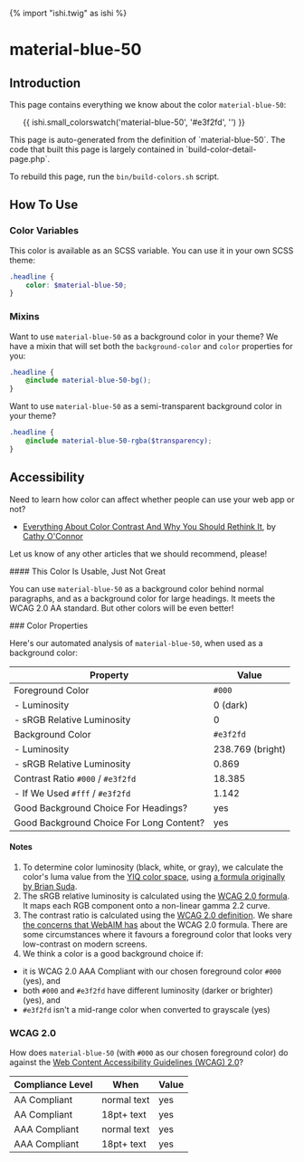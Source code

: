 {% import "ishi.twig" as ishi %}
# material-blue-50

## Introduction

This page contains everything we know about the color `material-blue-50`:

<div class="grid">
    <div class="cell">
        <div class="swatch">
            <ul>
                {{ ishi.small_colorswatch('material-blue-50', '#e3f2fd', '') }}
            </ul>
        </div>
    </div>
</div>

<div class="callout attention" markdown="1">
This page is auto-generated from the definition of `material-blue-50`. The code that built this page is largely contained in `build-color-detail-page.php`.

To rebuild this page, run the `bin/build-colors.sh` script.
</div>

## How To Use

### Color Variables

This color is available as an SCSS variable. You can use it in your own SCSS theme:

```scss
.headline {
    color: $material-blue-50;
}
```

### Mixins

Want to use `material-blue-50` as a background color in your theme? We have a mixin that will set both the `background-color` and `color` properties for you:

```scss
.headline {
    @include material-blue-50-bg();
}
```

Want to use `material-blue-50` as a semi-transparent background color in your theme?

```scss
.headline {
    @include material-blue-50-rgba($transparency);
}
```

## Accessibility

Need to learn how color can affect whether people can use your web app or not?

* [Everything About Color Contrast And Why You Should Rethink It](https://www.smashingmagazine.com/2014/10/color-contrast-tips-and-tools-for-accessibility/), by [Cathy O'Connor](http://www.twitter.com/cagocon)

Let us know of any other articles that we should recommend, please!
<div class="callout warning" markdown="1">
#### This Color Is Usable, Just Not Great

You can use `material-blue-50` as a background color behind normal paragraphs, and as a background color for large headings. It meets the WCAG 2.0 AA standard. But other colors will be even better!
</div>
### Color Properties

Here's our automated analysis of `material-blue-50`, when used as a background color:

Property | Value
---------|------
Foreground Color | `#000`
- Luminosity | 0 (dark)
- sRGB Relative Luminosity | 0
Background Color | `#e3f2fd`
- Luminosity | 238.769 (bright)
- sRGB Relative Luminosity | 0.869
Contrast Ratio `#000` / `#e3f2fd` | 18.385
- If We Used `#fff` / `#e3f2fd` | 1.142
Good Background Choice For Headings? | yes
Good Background Choice For Long Content? | yes

#### Notes

1. To determine color luminosity (black, white, or gray), we calculate the color's luma value from the [YIQ color space](https://en.wikipedia.org/wiki/YIQ), using [a formula originally by Brian Suda](https://24ways.org/2010/calculating-color-contrast/).
1. The sRGB relative luminosity is calculated using the [WCAG 2.0 formula](https://www.w3.org/TR/WCAG20/#relativeluminancedef). It maps each RGB component onto a non-linear gamma 2.2 curve.
1. The contrast ratio is calculated using the [WCAG 2.0 definition](https://www.w3.org/TR/2008/REC-WCAG20-20081211/#contrast-ratiodef). We share [the concerns that WebAIM has](http://webaim.org/blog/wcag-2-1-feedback/) about the WCAG 2.0 formula. There are some circumstances where it favours a foreground color that looks very low-contrast on modern screens.
1. We think a color is a good background choice if:
  - it is WCAG 2.0 AAA Compliant with our chosen foreground color `#000` (yes), and
  - both `#000` and `#e3f2fd` have different luminosity (darker or brighter) (yes), and
  - `#e3f2fd` isn't a mid-range color when converted to grayscale (yes)

### WCAG 2.0

How does `material-blue-50` (with `#000` as our chosen foreground color) do against the [Web Content Accessibility Guidelines (WCAG) 2.0](https://www.w3.org/TR/WCAG20/)?

Compliance Level | When | Value
-----------------|------|------
AA Compliant | normal text | yes
AA Compliant | 18pt+ text | yes
AAA Compliant | normal text | yes
AAA Compliant | 18pt+ text | yes